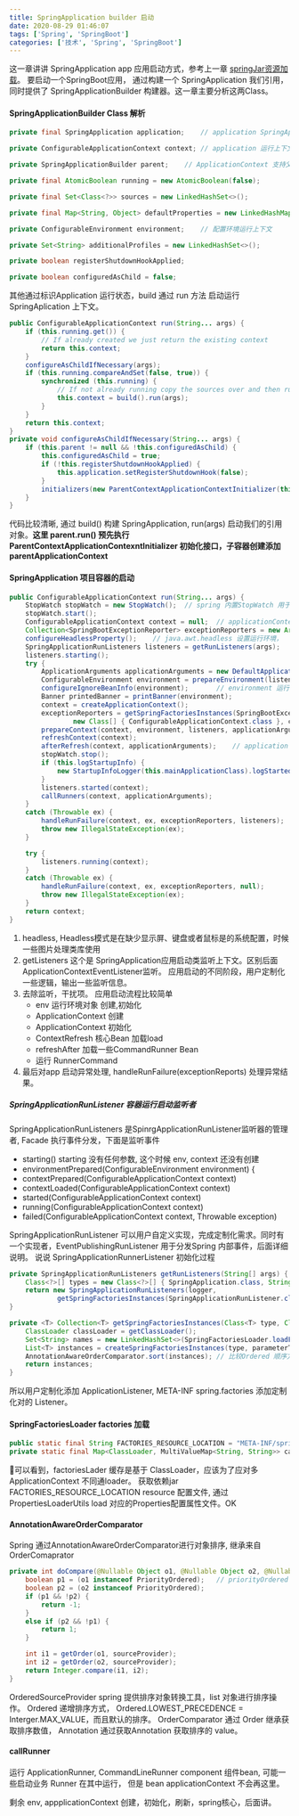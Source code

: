 ```yaml
---
title: SpringApplication builder 启动
date: 2020-08-29 01:46:07
tags: ['Spring', 'SpringBoot']
categories: ['技术', 'Spring', 'SpringBoot']
---
```


这一章讲讲 SpringApplication app 应用启动方式，参考上一章 [springJar资源加载](/2020/08/28/SpringBootJarLauncher/index.html)。
要启动一个SpringBoot应用， 通过构建一个 SpringApplication 我们引用， 同时提供了 SpringApplicationBuilder 构建器。这一章主要分析这两Class。

#### SpringApplicationBuilder Class 解析

```java
private final SpringApplication application;    // application SpringApplication 构建应用对象。

private ConfigurableApplicationContext context; // application 运行上下文， 熟悉的ApplicationContext 管理Spring 运行上下文。

private SpringApplicationBuilder parent;    // ApplicationContext 支持父子容器，支持属性的继承，记得 SpringCloud 通过父子容器，实现配置获取和覆盖。

private final AtomicBoolean running = new AtomicBoolean(false);

private final Set<Class<?>> sources = new LinkedHashSet<>();

private final Map<String, Object> defaultProperties = new LinkedHashMap<>();

private ConfigurableEnvironment environment;    // 配置环境运行上下文

private Set<String> additionalProfiles = new LinkedHashSet<>();

private boolean registerShutdownHookApplied;

private boolean configuredAsChild = false;
```

其他通过标识Application 运行状态，build 通过 run 方法 启动运行SpringAplication 上下文。

```java
public ConfigurableApplicationContext run(String... args) {
    if (this.running.get()) {
        // If already created we just return the existing context
        return this.context;
    }
    configureAsChildIfNecessary(args);
    if (this.running.compareAndSet(false, true)) {
        synchronized (this.running) {
            // If not already running copy the sources over and then run.
            this.context = build().run(args);
        }
    }
    return this.context;
}
private void configureAsChildIfNecessary(String... args) {
    if (this.parent != null && !this.configuredAsChild) {
        this.configuredAsChild = true;
        if (!this.registerShutdownHookApplied) {
            this.application.setRegisterShutdownHook(false);
        }
        initializers(new ParentContextApplicationContextInitializer(this.parent.run(args)));
    }
}
```

代码比较清晰, 通过 build() 构建 SpringApplication, run(args) 启动我们的引用对象。**这里 parent.run() 预先执行 ParentContextApplicationContexntInitializer 初始化接口，子容器创建添加 parentApplicationContext**

#### SpringApplication 项目容器的启动

```java
public ConfigurableApplicationContext run(String... args) {
    StopWatch stopWatch = new StopWatch();  // spring 内置StopWatch 用于统计 Spring Application 启动时间统计
    stopWatch.start();
    ConfigurableApplicationContext context = null;  // applicationContext 应用运行上下文对象, 后面初始化
    Collection<SpringBootExceptionReporter> exceptionReporters = new ArrayList<>();
    configureHeadlessProperty();    // java.awt.headless 设置运行环境，
    SpringApplicationRunListeners listeners = getRunListeners(args);    // 获取 SpringApplication 构建监听上下文
    listeners.starting();
    try {
        ApplicationArguments applicationArguments = new DefaultApplicationArguments(args);
        ConfigurableEnvironment environment = prepareEnvironment(listeners, applicationArguments);
        configureIgnoreBeanInfo(environment);       // environment 运行上下文准备
        Banner printedBanner = printBanner(environment);
        context = createApplicationContext();
        exceptionReporters = getSpringFactoriesInstances(SpringBootExceptionReporter.class,
                new Class[] { ConfigurableApplicationContext.class }, context);
        prepareContext(context, environment, listeners, applicationArguments, printedBanner);
        refreshContext(context);
        afterRefresh(context, applicationArguments);    // application context 刷新
        stopWatch.stop();
        if (this.logStartupInfo) {
            new StartupInfoLogger(this.mainApplicationClass).logStarted(getApplicationLog(), stopWatch);
        }
        listeners.started(context);
        callRunners(context, applicationArguments);
    }
    catch (Throwable ex) {
        handleRunFailure(context, ex, exceptionReporters, listeners);
        throw new IllegalStateException(ex);
    }

    try {
        listeners.running(context);
    }
    catch (Throwable ex) {
        handleRunFailure(context, ex, exceptionReporters, null);
        throw new IllegalStateException(ex);
    }
    return context;
}
```

1. headless, Headless模式是在缺少显示屏、键盘或者鼠标是的系统配置，时候一些图片处理类库使用
2. getListeners 这个是 SpringApplication应用启动类监听上下文。区别后面ApplicationContextEventListener监听。 应用启动的不同阶段，用户定制化一些逻辑，输出一些监听信息。
3. 去除监听，干扰项。 应用启动流程比较简单
   - env 运行环境对象 创建,初始化
   - ApplicationContext 创建
   - ApplicationContext 初始化
   - ContextRefresh 核心Bean 加载load
   - refreshAfter 加载一些CommandRunner Bean
   - 运行 RunnerCommand
4. 最后对app 启动异常处理, handleRunFailure(exceptionReports) 处理异常结果。

##### SpringApplicationRunListener 容器运行启动监听者

SpringApplicationRunListeners 是SpinrgApplicationRunListener监听器的管理者, Facade 执行事件分发，下面是监听事件

- starting() starting 没有任何参数, 这个时候 env, context 还没有创建
- environmentPrepared(ConfigurableEnvironment environment) {
- contextPrepared(ConfigurableApplicationContext context)
- contextLoaded(ConfigurableApplicationContext context)
- started(ConfigurableApplicationContext context)
- running(ConfigurableApplicationContext context)
- failed(ConfigurableApplicationContext context, Throwable exception)

SpringApplicationRunListener 可以用户自定义实现，完成定制化需求。同时有一个实现者，EventPublishingRunListener 用于分发Spring 内部事件，后面详细说明。
说说 SpringApplicationRunnerListener 初始化过程

```java
private SpringApplicationRunListeners getRunListeners(String[] args) {  // 通过这个函数获取 Listeners
    Class<?>[] types = new Class<?>[] { SpringApplication.class, String[].class };      // SpringApplicationRunListener 构造参数必须 springApplications, args
    return new SpringApplicationRunListeners(logger,
            getSpringFactoriesInstances(SpringApplicationRunListener.class, types, this, args));
}

private <T> Collection<T> getSpringFactoriesInstances(Class<T> type, Class<?>[] parameterTypes, Object... args) {
    ClassLoader classLoader = getClassLoader();
    Set<String> names = new LinkedHashSet<>(SpringFactoriesLoader.loadFactoryNames(type, classLoader));     // 获取 spring.factory 配置文件 ClassName
    List<T> instances = createSpringFactoriesInstances(type, parameterTypes, classLoader, args, names); // 反射Construct 构造Listeners
    AnnotationAwareOrderComparator.sort(instances); // 比较Ordered 顺序方式, 执行列表
    return instances;
}
```

所以用户定制化添加 ApplicationListener, META-INF spring.factories 添加定制化对的 Listener。

#### SpringFactoriesLoader factories 加载

```java
public static final String FACTORIES_RESOURCE_LOCATION = "META-INF/spring.factories"; // 加载固定spring.factories 文件位置
private static final Map<ClassLoader, MultiValueMap<String, String>> cache = new ConcurrentReferenceHashMap<>();  // classloader 级别， 缓存不同property 属性配置
```

可以看到，factoriesLader 缓存是基于 ClassLoader，应该为了应对多 ApplicationContext 不同通loader。 获取依赖jar FACTORIES_RESOURCE_LOCATION resource 配置文件, 通过 PropertiesLoaderUtils load 对应的Properties配置属性文件。OK

#### AnnotationAwareOrderComparator

Spring 通过AnnotationAwareOrderComparator进行对象排序, 继承来自 OrderComaprator

```java
private int doCompare(@Nullable Object o1, @Nullable Object o2, @Nullable OrderSourceProvider sourceProvider) {
    boolean p1 = (o1 instanceof PriorityOrdered);   // priorityOrdered 一定优先 Ordered, 
    boolean p2 = (o2 instanceof PriorityOrdered);
    if (p1 && !p2) {
        return -1;
    }
    else if (p2 && !p1) {
        return 1;
    }

    int i1 = getOrder(o1, sourceProvider);
    int i2 = getOrder(o2, sourceProvider);
    return Integer.compare(i1, i2);
}
```

OrderedSourceProvider spring 提供排序对象转换工具，list 对象进行排序操作。
Ordered 递增排序方式， Ordered.LOWEST_PRECEDENCE = Interger.MAX_VALUE，而且默认的排序。 OrderComparator 通过 Order 继承获取排序数值， Annotation 通过获取Annotation 获取排序的 value。

#### callRunner

运行 ApplicationRunner, CommandLineRunner component 组件bean, 可能一些启动业务 Runner 在其中运行， 但是 bean applicationContext 不会再这里。

剩余 env, appplicationContext 创建，初始化，刷新，spring核心，后面讲。
